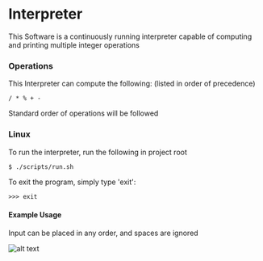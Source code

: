 # Interpreter
This Software is a continuously running interpreter capable of computing and printing multiple integer operations

### Operations
This Interpreter can compute the following: (listed in order of precedence)
```
/ * % + -
```
Standard order of operations will be followed

### Linux
To run the interpreter, run the following in project root
```bash
$ ./scripts/run.sh
```
To exit the program, simply type 'exit': 
```
>>> exit
```

#### Example Usage
Input can be placed in any order, and spaces are ignored

![alt text][example]


[example]:https://github.com/DylanTinianov/Images/blob/master/Interpreter/example.png
